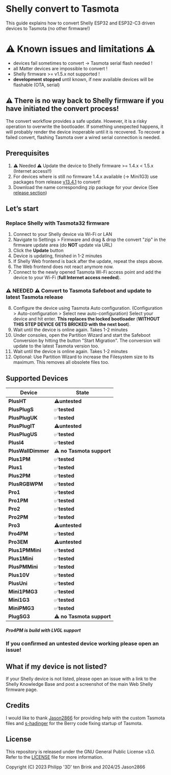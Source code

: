 # Shelly convert to Tasmota
This guide explains how to convert Shelly ESP32 and ESP32-C3 driven devices to Tasmota (no other firmware!)

# ⚠️ Known issues and limitations ⚠️
- devices fail sometimes to convert -> Tasmota serial flash needed !
- all Matter devices are impossible to convert !
- Shelly firmware >= v1.5.x not supported !
- **development stopped** until known, if new available devices will be flashable (OTA, serial)

## :warning: **There is no way back to Shelly firmware if you have initiated the convert process!**

The convert workflow provides a safe update. However, it is a risky operation to overwrite the bootloader. If something unexpected happens, it will probably render the device inoperable until it is recovered.
To recover a failed convert, flashing Tasmota over a wired serial connection is needed.

## Prerequisites

1. ⚠️ Needed ⚠️ Update the device to Shelly firmware >= 1.4.x < 1.5.x (Internet access!!)
2. For devices where is still no firmware 1.4.x available (-> Mini1G3) use packages from release [v13.4.1](https://github.com/tasmota/mgos32-to-tasmota32/releases/tag/v13.4.1) to convert!
3. Download the name corresponding zip package for your device (See [release section](https://github.com/tasmota/mgos32-to-tasmota32/releases))

## Let’s start

### Replace Shelly with Tasmota32 firmware

1. Connect to your Shelly device via Wi-Fi or LAN
2. Navigate to Settings > Firmware and drag & drop the convert "zip" in the firmware update area (do **NOT** update via URL)
3. Click the **Update** button
4. Device is updating, finished in 1-2 minutes
5. If Shelly Web frontend is back after the update, repeat the steps above.
6. The Web frontend does not react anymore now.
7. Connect to the newly opened Tasmota Wi-Fi access point and add the device to your Wi-Fi (**full Internet access needed**). 
### ⚠️ NEEDED ⚠️ Convert to Tasmota Safeboot and update to latest Tasmota release
8. Configure the device using Tasmota Auto configuration. (Configuration > Auto-configuration > Select new auto-configuration) Select your device and hit enter. **This replaces the locked bootloader** (**WITHOUT THIS STEP DEVICE GETS BRICKED with the next boot**).
9. Wait until the device is online again. Takes 1-2 minutes
11. Under consoles, open the Partition Wizard and start the Safeboot Conversion by hitting the button "Start Migration". The conversion will update to the latest Tasmota version too.
12. Wait until the device is online again. Takes 1-2 minutes
13. Optional: Use Partition Wizard to increase the Filesystem size to its maximum. This removes all obsolete files too.

## Supported Devices

| **Device** | **State** |
|------|------|
| **PlusHT** |   :warning:**untested**   |
| **PlusPlugS** |   :white_check_mark:**tested**   |
| **PlusPlugUK** |   :white_check_mark:**tested**   |
| **PlusPlugIT** |   :warning:**untested**   |
| **PlusPlugUS** |   :white_check_mark:**tested**  |
| **PlusI4** |   :white_check_mark:**tested**   |
| **PlusWallDimmer** |   :warning: **no Tasmota support**   |
| **Plus1PM** |   :white_check_mark:**tested**   |
| **Plus1**   |   :white_check_mark:**tested**   |
| **Plus2PM** |   :white_check_mark:**tested**   |
| **PlusRGBWPM** |   :white_check_mark:**tested**   |
| **Pro1**   |   :white_check_mark:**tested**   |
| **Pro1PM** |   :white_check_mark:**tested**   |
| **Pro2**   |   :white_check_mark:**tested**   |
| **Pro2PM** |   :white_check_mark:**tested**   |
| **Pro3**   |   :warning:**untested**   |
| **Pro4PM** |   :white_check_mark:**tested**   |
| **Pro3EM** |   :warning:**untested**   |
| **Plus1PMMini**  |   :white_check_mark:**tested**   |
| **Plus1Mini**    |   :white_check_mark:**tested**   |
| **PlusPMMini**   |   :white_check_mark:**tested**   |
| **Plus10V**   |   :white_check_mark:**tested**   |
| **PlusUni**   |   :white_check_mark:**tested**   |
| **Mini1PMG3**  |   :white_check_mark:**tested** |
| **Mini1G3**    |   :white_check_mark:**tested** |
| **MiniPMG3**   |   :white_check_mark:**tested** |
| **PlugSG3** |   :warning: **no Tasmota support**   |

##### Pro4PM is build with LVGL support

### If you confirmed an **untested** device working please open an issue!

## What if my device is not listed?

If your Shelly device is not listed, please open an issue with a link to the Shelly Knowledge Base and post a screenshot of the main Web Shelly firmware page.

## Credits

I would like to thank [Jason2866](https://github.com/Jason2866) for providing help with the custom Tasmota files and [s-hadinger](https://github.com/s-hadinger) for the Berry code fixing startup of Tasmota.

## License

This repository is released under the GNU General Public License v3.0. Refer to the [LICENSE](LICENSE) file for more information. 

Copyright (C) 2023 Philipp '3D' ten Brink and 2024/25 Jason2866
